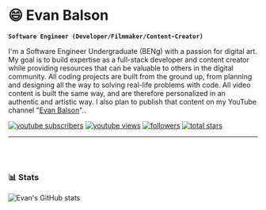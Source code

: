 # 😄 Evan Balson

**`Software Engineer (Developer/Filmmaker/Content-Creator)`**

I'm a Software Engineer Undergraduate (BENg) with a passion for digital art. My goal is to build expertise as a full-stack developer and content creator while providing resources that can be valuable to others in the digital community. All coding projects are built from the ground up, from planning and designing all the way to solving real-life problems with code. All video content is built the same way, and are therefore personalized in an authentic and artistic way. I also plan to publish that content on my YouTube channel "[Evan Balson][youtube]"..

   <p align="left">
      <a href="https://www.youtube.com/c/UCo_hXS7iVdFIIYYKNuHFeiQ?sub_confirmation=1">
         <img alt="youtube subscribers" title="Subscribe to my YouTube channel" src="https://custom-icon-badges.demolab.com/youtube/channel/subscribers/UC2WHjPDvbE6O328n17ZGcfg?color=%23E05D44&label=SUBSCRIBE&logo=video&logoColor=white&style=for-the-badge&labelColor=CE4630"/></a> 
      <a href="https://www.youtube.com/c/UCo_hXS7iVdFIIYYKNuHFeiQ">
         <img alt="youtube views" title="YouTube views" src="https://custom-icon-badges.demolab.com/youtube/channel/views/UC2WHjPDvbE6O328n17ZGcfg?color=%23E1AD0E&logo=eye&logoColor=white&style=for-the-badge&labelColor=C79600"/></a> 
      <a href="https://github.com/Evan-Balson?tab=followers">
         <img alt="followers" title="Follow me on Github" src="https://custom-icon-badges.demolab.com/github/followers/ForrestKnight?color=236ad3&labelColor=1155ba&style=for-the-badge&logo=person-add&label=Follow&logoColor=white"/></a>
      <a href="https://github.com/Evan-Balson?tab=repositories&sort=stargazers">
         <img alt="total stars" title="Total stars on GitHub" src="https://custom-icon-badges.demolab.com/github/stars/ForrestKnight?color=55960c&style=for-the-badge&labelColor=488207&logo=star"/></a>
   </p>

---
<br/>

#


### 📊 Stats

![Evan's GitHub stats](https://github-readme-stats.vercel.app/api?username=evan-balson&show_icons=true&theme=gruvbox)

<!-- ![GitHub Streak](https://streak-stats.demolab.com?user=ForrestKnight&theme=gruvbox&border_radius=4.5) -->

<!-- BEGIN YOUTUBE-CARDS -->
<!-- END YOUTUBE-CARDS -->


[website]: #
[youtube]: https://www.youtube.com/channel/UCo_hXS7iVdFIIYYKNuHFeiQ



<!--
**Evan-Balson/Evan-Balson** is a ✨ _special_ ✨ repository because its `README.md` (this file) appears on your GitHub profile.

Here are some ideas to get you started:

- 🔭 I’m currently working on ...
- 🌱 I’m currently learning ...
- 👯 I’m looking to collaborate on ...
- 🤔 I’m looking for help with ...
- 💬 Ask me about ...
- 📫 How to reach me: ...
- 😄 Pronouns: ...
- ⚡ Fun fact: ...
-->
